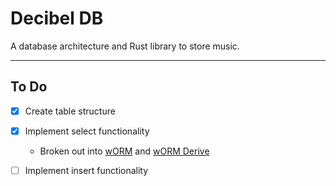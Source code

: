# Decibel DB

A database architecture and Rust library to store music.

_ _ _

## To Do

- [x] Create table structure
- [x] Implement select functionality
	- Broken out into [wORM](../worm) and [wORM Derive](../worm_derive)
- [ ] Implement insert functionality

